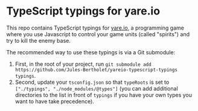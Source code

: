 # TypeScript typings for yare.io

This repo contains TypeScript typings for [yare.io](https://yare.io/), a programming game where you use Javascript to control your game units (called "spirits") and try to kill the enemy base.

The recommended way to use these typings is via a Git submodule:

1. First, in the root of your project, run `git submodule add https://github.com/Jules-Bertholet/yareio-typescript-typings typings`.
2. Second, update your `tsconfig.json` so that `typeRoots` is set to `["./typings", "./node_modules/@types"]` (you can add additional directories to the list in front of `typings` if you have your own types you want to have take precedence).
